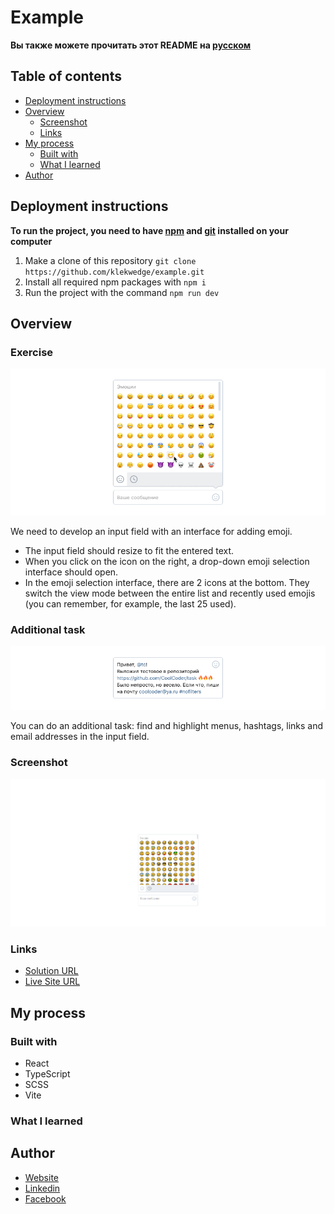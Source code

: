 # Example

**Вы также можете прочитать этот README на [русском](https://github.com/klekwedge/example/blob/main/README.md)**

## Table of contents

- [Deployment instructions](#deployment-instructions)
- [Overview](#overview)
  - [Screenshot](#screenshot)
  - [Links](#links)
- [My process](#my-process)
  - [Built with](#built-with)
  - [What I learned](#what-i-learned)
- [Author](#author)

## Deployment instructions

**To run the project, you need to have [npm](https://nodejs.org/en/) and [git](https://git-scm.com/downloads) installed on your computer**

1. Make a clone of this repository ```git clone https://github.com/klekwedge/example.git```
2. Install all required npm packages with ```npm i```
3. Run the project with the command ```npm run dev```

## Overview

### Exercise
![Input field with expanded emoji picker interface](preview/emojipicker_expanded.png)

We need to develop an input field with an interface for adding emoji.

- The input field should resize to fit the entered text.
- When you click on the icon on the right, a drop-down emoji selection interface should open.
- In the emoji selection interface, there are 2 icons at the bottom. They switch the view mode between the entire list and recently used emojis (you can remember, for example, the last 25 used).

### Additional task
![Input field with highlighted elements](preview/emojipicker_filled.png)

You can do an additional task: find and highlight menus, hashtags, links and email addresses in the input field.

### Screenshot

![Main screen](./preview/screenshot.png)

### Links

- [Solution URL](https://github.com/klekwedge/example)
- [Live Site URL](https://klekwedge-example.vercel.app/)

## My process

### Built with

- React
- TypeScript
- SCSS
- Vite

### What I learned

## Author

- [Website](https://klekwedge-cv.vercel.app/)
- [Linkedin](https://www.linkedin.com/in/klekwedge/)
- [Facebook](https://www.facebook.com/klekwedge)

